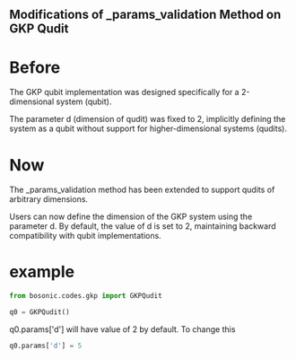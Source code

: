 ## Modifications of _params_validation Method on GKP Qudit

# Before

The GKP qubit implementation was designed specifically for a 2-dimensional system (qubit).

The parameter d (dimension of qudit) was fixed to 2, implicitly defining the system as a qubit without support for higher-dimensional systems (qudits).

# Now

The _params_validation method has been extended to support qudits of arbitrary dimensions.

Users can now define the dimension of the GKP system using the parameter d. By default, the value of d is set to 2, maintaining backward compatibility with qubit implementations.

# example
```python
from bosonic.codes.gkp import GKPQudit 

q0 = GKPQudit()
```
q0.params['d'] will have value of 2 by default. To change this 

```python
q0.params['d'] = 5
```
